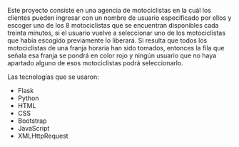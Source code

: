 Este proyecto consiste en una agencia de motociclistas en la cuál los clientes pueden ingresar con un nombre de usuario especificado por ellos y escoger uno de los 8 motociclistas que se encuentran disponibles cada treinta minutos, si el usuario vuelve a seleccionar uno de los motociclistas que había escogido  previamente lo liberará. Si resulta que todos los motociclistas de una franja horaria han sido tomados, entonces la fila que señala esa franja se pondrá en color rojo y ningún usuario que no haya apartado alguno de esos motociclistas podrá seleccionarlo.

Las tecnologías que se usaron:
  - Flask
  - Python
  - HTML
  - CSS
  - Bootstrap
  - JavaScript
  - XMLHttpRequest
